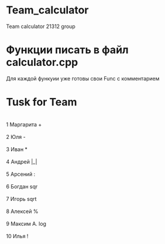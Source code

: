 # Team_calculator
Team calculator 21312 group
       
# Функции писать в файл calculator.cpp 
Для каждой функуии уже готовы свои Func с комментарием


# Tusk for Team
<br> 1 Маргарита + <br>
<br> 2 Юля - <br>
<br> 3 Иван * <br>
<br> 4 Андрей |_| <br>
<br> 5 Арсений : <br>
<br> 6 Богдан sqr <br>
<br> 7 Игорь sqrt <br>
<br> 8 Алексей  % <br>
<br> 9 Максим А. log <br>
<br> 10 Илья ! <br>
